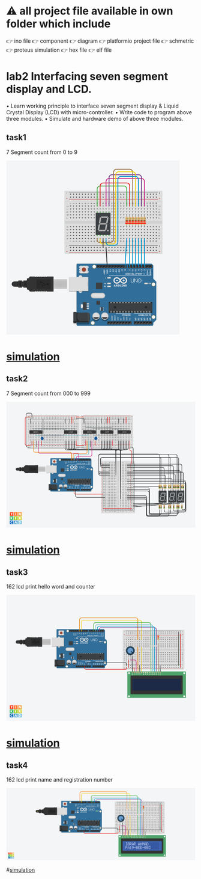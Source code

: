 # ⚠️ all project file available in own folder which include
👉 ino file
👉 component
👉 diagram
👉 platformio project file
👉 schmetric
👉 proteus simulation
👉 hex file
👉 elf file

# lab2 Interfacing seven segment display and LCD.
• Learn working principle to interface seven segment display & Liquid Crystal Display
(LCD) with micro-controller.
• Write code to program above three modules.
• Simulate and hardware demo of above three modules.
## task1

7 Segment count from 0 to 9

![](https://github.com/hiibrarahmad/Real-Time-Embedded-Systems-EEE446/blob/main/Interfacing%20seven%20segment%20display%20and%20LCD/7%20segment/7%20Segment%20count%20from%200%20to%209/diagram/7%20segment%20by%20ibrar%20ahmad.png)

# [simulation](https://www.tinkercad.com/things/6asQ8vgcC2g)

## task2 

7 Segment count from 000 to 999

![](https://github.com/hiibrarahmad/Real-Time-Embedded-Systems-EEE446/blob/main/Interfacing%20seven%20segment%20display%20and%20LCD/7%20segment/7%20Segment%20count%20from%20000%20to%20999/diagram/arduino%20uno%20count%20000%20to%20999%20by%20ibrar%20ahmad.png)


# [simulation](https://www.tinkercad.com/things/aACBXjpNtLh)

## task3

162 lcd print hello word and counter

![](https://github.com/hiibrarahmad/Real-Time-Embedded-Systems-EEE446/blob/fb72247cfd935d416f2aec3e975fbe0a0e3cd702/Interfacing%20seven%20segment%20display%20and%20LCD/162%20LCD/162%20lcd%20print%20hello%20word%20and%20counter/diagram/162%20lcd%20print%20hello%20world%20and%20count.png)

# [simulation](https://www.tinkercad.com/things/757YKdLfh7g)

## task4

162 lcd print name and registration number

![](https://github.com/hiibrarahmad/Real-Time-Embedded-Systems-EEE446/blob/fb72247cfd935d416f2aec3e975fbe0a0e3cd702/Interfacing%20seven%20segment%20display%20and%20LCD/162%20LCD/162%20lcd%20print%20your%20name%20and%20registration%20number/diagram/162%20lcd%20print%20reg%20number%20and%20name.png)

#[simulation](https://www.tinkercad.com/things/bOF3Ce9Heet)
